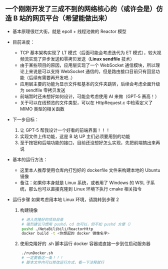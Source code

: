 ## 一个刚刚开发了三成不到的网络核心的（或许会是）仿造 B 站的网页平台（希望能做出来）

- 基本原理很烂大街，就是 epoll + 线程池做的 Reactor 模型
- 目前进度：
  - TCP 基本架构实现了 LT 模式（后面可能会考虑迭代为 ET 模式），较大视频流实现了异步发送和零拷贝发送（**Linux sendfile** 技术）
  - 由于某些项目的原因，应用层实现了一个 WebSocket 通信模块，所以理论上来说是可以支持 WebSocket 通信的，但是路由接口目前只有回显功能（后续有需要再开发吧..）
  - 应用层主要的功能为显示文件和基本的文件夹跳转，后续会考虑全面升级为 sendfile 零拷贝发送
  - 前端暂时还未想好如何设计，可能会考虑使用 AI 来做（GPT-5 赛高！）
  - 关于可以在线预览的文件类型，可以在 HttpRequest.c 中检索定义了 MIMO 类型的相关函数

- 下一步目标：
    1. 让 GPT-5 帮我设计一个好看的前端界面！！！
    2. 实现文件上传功能，这是 B 站 UP 主们必须要用到的功能
    3. 至于按钮和后端功能的接口，目前还没想好怎么实现，先把前端搞出来再说


- 基本的运行方法：
    - 这里本人推荐使用仓库内打包好的 dockerfile 文件来构建本地的 Ubuntu 镜像
    - 备注：如果你本身就是 Linux 系统，或者用了 Windows 的 WSL 子系统，那么也可以直接克隆到 Linux 环境下执行 cmake 相关指令
- 运行步骤
    如果考虑用本地 Linux 环境，请跳转到步骤 2
    1. 构建镜像
    ``` bash
        # 进入克隆好的项目目录
        # 强烈建议习惯用 pushd，cd 也可以，但不如 pushd 方便（）
        pushd ./NetaBilibili/ReactorHttp
        docker build -t <你想起的 docker 镜像名字>
    ```
    2. 使用克隆好的 .sh 脚本运行 docker 容器或直接一步到位启动服务器
    ``` bash
        ./runDocker.sh
        # 一定要看这一条！！！
        # 脚本文件内可以修改运行方式，看一下注释就行
    ```
